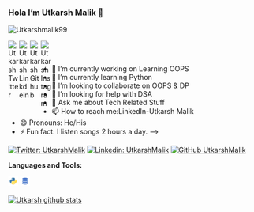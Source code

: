 ### Hola I’m Utkarsh Malik 👋
<p align="left"> <img src="https://komarev.com/ghpvc/?username=Utkarshmalik99&label=Views&color=blue&style=plastic" alt="Utkarshmalik99" /> </p>
<a href="https://twitter.com/UtkarshMalik1">
  <img align="left" alt="Utkarsh Twitter" width="22px" src="https://cdn.jsdelivr.net/npm/simple-icons@v3/icons/twitter.svg" />
 </a>
<a href="https://www.linkedin.com/in/utkarsh-malik-410987152/">
  <img align="left" alt="Utkarsh Linkdein" width="22px" src="https://cdn.jsdelivr.net/npm/simple-icons@v3/icons/linkedin.svg" />
 </a>
<a href="https://github.com/Utkarshmalik99">
  <img align="left" alt="Utkarsh Github" width="22px" src="https://cdn.jsdelivr.net/npm/simple-icons@v3/icons/github.svg" />
</a>
<a href="https://www.instagram.com/utkarshmalik2531/">
  <img align="left" alt="Utkarsh Instagram" width="22px" src="https://cdn.jsdelivr.net/npm/simple-icons@v3/icons/instagram.svg" />
</a>

<br/>
<br/>


- 🔭 I’m currently working on Learning OOPS
- 🌱 I’m currently learning Python
- 👯 I’m looking to collaborate on OOPS & DP
- 🤔 I’m looking for help with DSA
- 💬 Ask me about Tech Related Stuff
- 📫 How to reach me:LinkedIn-Utkarsh Malik
- 😄 Pronouns: He/His
- ⚡ Fun fact: I listen songs 2 hours a day.
-->

 



[![Twitter: UtkarshMalik](https://img.shields.io/twitter/follow/UtkarshMalik?style=social)](https://twitter.com/UtkarshMalik1)
[![Linkedin: UtkarshMalik](https://img.shields.io/badge/Utkarsh-Malik-blue?style=flat-square&logo=Linkedin&logoColor=white&link=https://www.linkedin.com/in/utkarsh-malik-410987152/)](https://www.linkedin.com/in/utkarsh-malik-410987152/)
[![GitHub UtkarshMalik](https://img.shields.io/github/followers/Utkarshmalik99?label=follow&style=social)](https://github.com/Utkarshmalik99)

**Languages and Tools:**  

<code><img height="20" src="https://raw.githubusercontent.com/github/explore/80688e429a7d4ef2fca1e82350fe8e3517d3494d/topics/python/python.png"></code>
<code><img height="20" src="https://raw.githubusercontent.com/github/explore/80688e429a7d4ef2fca1e82350fe8e3517d3494d/topics/sql/sql.png"></code>


<a href="https://github.com/Utkarshmalik99">
 <img align="center" src="https://github-readme-stats.vercel.app/api?username=Utkarshmalik99&show_icons=true&theme=light&line_height=27" alt="Utkarsh github stats"/>
</a>
